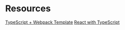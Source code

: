 # Resources

[TypeScript + Webpack Template](https://www.electronforge.io/templates/typescript-+-webpack-template)
[React with TypeScript](https://www.electronforge.io/guides/framework-integration/react-with-typescript)